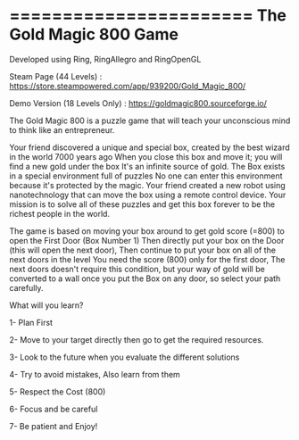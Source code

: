 =======================
The Gold Magic 800 Game
=======================

Developed using Ring, RingAllegro and RingOpenGL

Steam Page (44 Levels) : https://store.steampowered.com/app/939200/Gold_Magic_800/

Demo Version (18 Levels Only) : https://goldmagic800.sourceforge.io/

The Gold Magic 800 is a puzzle game that will teach your unconscious mind to think like an entrepreneur.

Your friend discovered a unique and special box, created by the best wizard in the world 7000 years ago
When you close this box and move it; you will find a new gold under the box
It's an infinite source of gold. The Box exists in a special environment full of puzzles
No one can enter this environment because it's protected by the magic. 
Your friend created a new robot using nanotechnology that can move the box using a remote control device.
Your mission is to solve all of these puzzles and get this box forever to be the richest people in the world.


The game is based on moving your box around to get gold score (=800) to open the First Door (Box Number 1) 
Then directly put your box on the Door (this will open the next door), Then continue to put your box on all of the next doors in the level
You need the score (800) only for the first door, The next doors doesn't require this condition, but your way of gold will be converted to a wall 
once you put the Box on any door, so select your path carefully.

What will you learn?

1- Plan First

2- Move to your target directly then go to get the required resources.

3- Look to the future when you evaluate the different solutions

4- Try to avoid mistakes, Also learn from them

5- Respect the Cost (800)

6- Focus and be careful

7- Be patient and Enjoy! 
